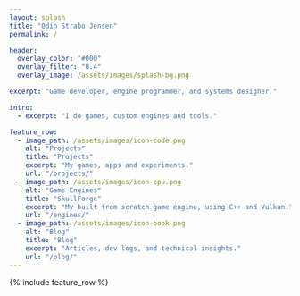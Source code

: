 ```yaml
---
layout: splash
title: "Odin Strabo Jensen"
permalink: /

header:
  overlay_color: "#000"
  overlay_filter: "0.4"
  overlay_image: /assets/images/splash-bg.png

excerpt: "Game developer, engine programmer, and systems designer."

intro:
  - excerpt: "I do games, custom engines and tools."

feature_row:
  - image_path: /assets/images/icon-code.png
    alt: "Projects"
    title: "Projects"
    excerpt: "My games, apps and experiments."
    url: "/projects/"
  - image_path: /assets/images/icon-cpu.png
    alt: "Game Engines"
    title: "SkullForge"
    excerpt: "My built from scratch game engine, using C++ and Vulkan."
    url: "/engines/"
  - image_path: /assets/images/icon-book.png
    alt: "Blog"
    title: "Blog"
    excerpt: "Articles, dev logs, and technical insights."
    url: "/blog/"
---
```


{% include feature_row %}
